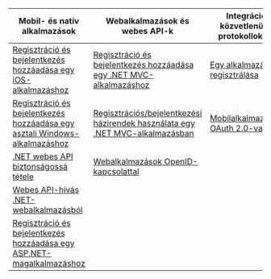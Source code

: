 | Mobil- és natív alkalmazások | Webalkalmazások és webes API-k | Integráció közvetlenül a protokollokkal |
| --- | --- | --- |
| [Regisztráció és bejelentkezés hozzáadása egy iOS-alkalmazáshoz](../articles/active-directory-b2c/active-directory-b2c-devquickstarts-ios.md) |[Regisztráció és bejelentkezés hozzáadása egy .NET MVC-alkalmazáshoz](../articles/active-directory-b2c/active-directory-b2c-devquickstarts-web-dotnet.md) |[Egy alkalmazás regisztrálása](../articles/active-directory-b2c/active-directory-b2c-app-registration.md) |
| [Regisztráció és bejelentkezés hozzáadása egy asztali Windows-alkalmazáshoz](../articles/active-directory-b2c/active-directory-b2c-devquickstarts-native-dotnet.md) |[Regisztrációs/bejelentkezési házirendek használata egy .NET MVC-alkalmazásban](../articles/active-directory-b2c/active-directory-b2c-devquickstarts-web-dotnet-susi.md) |[Mobilalkalmazások OAuth 2.0-val](../articles/active-directory-b2c/active-directory-b2c-reference-oauth-code.md) |
| [.NET webes API biztonságossá tétele](../articles/active-directory-b2c/active-directory-b2c-devquickstarts-api-dotnet.md) |[Webalkalmazások OpenID-kapcsolattal](../articles/active-directory-b2c/active-directory-b2c-reference-oidc.md) | |
| [Webes API-hívás .NET-webalkalmazásból](../articles/active-directory-b2c/active-directory-b2c-devquickstarts-web-api-dotnet.md) | | |
| [Regisztráció és bejelentkezés hozzáadása egy ASP.NET-magalkalmazáshoz](https://github.com/azure-samples/active-directory-dotnet-webapp-openidconnect-aspnetcore-b2c) | | |



<!--HONumber=Nov16_HO2-->


